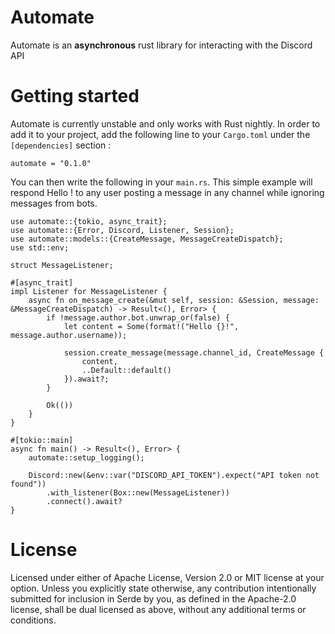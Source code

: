 # Automate
Automate is an **asynchronous** rust library for interacting with the Discord API

# Getting started
Automate is currently unstable and only works with Rust nightly. In order to add it to your project, add the following
line to your `Cargo.toml` under the `[dependencies]` section :
```
automate = "0.1.0"
```

You can then write the following in your `main.rs`. This simple example will respond Hello <name of the user>! to any
user posting a message in any channel while ignoring messages from bots.

```
use automate::{tokio, async_trait};
use automate::{Error, Discord, Listener, Session};
use automate::models::{CreateMessage, MessageCreateDispatch};
use std::env;

struct MessageListener;

#[async_trait]
impl Listener for MessageListener {
    async fn on_message_create(&mut self, session: &Session, message: &MessageCreateDispatch) -> Result<(), Error> {
        if !message.author.bot.unwrap_or(false) {
            let content = Some(format!("Hello {}!", message.author.username));

            session.create_message(message.channel_id, CreateMessage {
                content,
                ..Default::default()
            }).await?;
        }

        Ok(())
    }
}

#[tokio::main]
async fn main() -> Result<(), Error> {
    automate::setup_logging();

    Discord::new(&env::var("DISCORD_API_TOKEN").expect("API token not found"))
        .with_listener(Box::new(MessageListener))
        .connect().await?
}
```

# License
Licensed under either of Apache License, Version 2.0 or MIT license at your option.
Unless you explicitly state otherwise, any contribution intentionally submitted for inclusion in Serde by you, as
defined in the Apache-2.0 license, shall be dual licensed as above, without any additional terms or conditions.